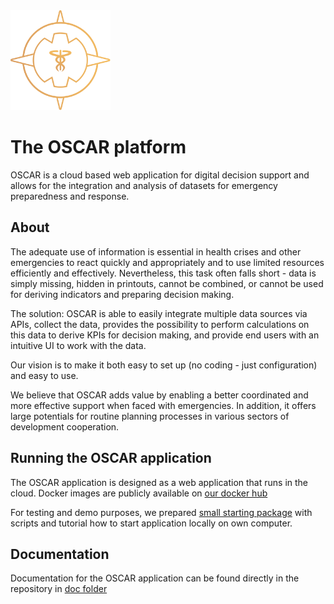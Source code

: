<img src='logo/Oscar_logo.svg' width='160'>

# The OSCAR platform

OSCAR is a cloud based web application for digital decision support and allows for the integration and analysis of datasets for emergency preparedness and response.

## About

The adequate use of information is essential in health crises and other emergencies to react quickly and appropriately and to use limited resources efficiently and effectively. Nevertheless, this task often falls short - data is simply missing, hidden in printouts, cannot be combined, or cannot be used for deriving indicators and preparing decision making. 

The solution: OSCAR is able to easily integrate multiple data sources via APIs, collect the data, provides the possibility to perform calculations on this data to derive KPIs for decision making, and provide end users with an intuitive UI to work with the data. 

Our vision is to make it both easy to set up (no coding - just configuration) and easy to use.

We believe that OSCAR adds value by enabling a better coordinated and more effective support when faced with emergencies. In addition, it offers large potentials for routine planning processes in various sectors of development cooperation.


## Running the OSCAR application

The OSCAR application is designed as a web application that runs in the cloud. Docker images are publicly available on [our docker hub](https://hub.docker.com/u/oscarplatform)

For testing and demo purposes, we prepared [small starting package](./oscar_starting_package.zip) with scripts and tutorial how to start application locally on own computer.

## Documentation

Documentation for the OSCAR application can be found directly in the repository in [doc folder](./doc/README.md)
